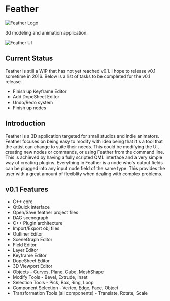 Feather
=======

![Feather Logo](https://raw.githubusercontent.com/richardlayman/feather/master/assets/images/logo.png)

3d modeling and animation application.

![Feather UI](https://raw.githubusercontent.com/richardlayman/feather/master/assets/images/ui_v0_1.png)

Current Status
---------------
Feather is still a WIP that has not yet reached v0.1. I hope to release v0.1 sometime in 2016. Below is a list of tasks to be completed for the v0.1 release.
* Finish up Keyframe Editor
* Add DopeSheet Editor
* Undo/Redo system
* Finish up nodes

Introduction
---------------
Feather is a 3D application targeted for small studios and indie animators. Feather focuses on being easy to modify with idea being that it's a tool that the artist can change to suite their needs. This could be modifying the UI, creating new nodes or commands, or using Feather from the command line. This is achieved by having a fully scripted QML interface and a very simple way of creating plugins. Everything in Feather is a node who's output fields can be plugged into any input node field of the same type. This provides the user with a great amount of flexiblity when dealing with complex problems.

v0.1 Features
---------------
* C++ core
* QtQuick interface
* Open/Save feather project files
* DAG scenegraph
* C++ Plugin architecture
* Import/Export obj files
* Outliner Editor
* SceneGraph Editor
* Field Editor
* Layer Editor
* Keyframe Editor
* DopeSheet Editor
* 3D Viewport Editor
* Objects - Curves, Plane, Cube, MeshShape
* Modify Tools - Bevel, Extrude, Inset
* Selection Tools - Pick, Box, Ring, Loop
* Component Selection - Vertex, Edge, Face, Object
* Transformation Tools (all components) - Translate, Rotate, Scale


